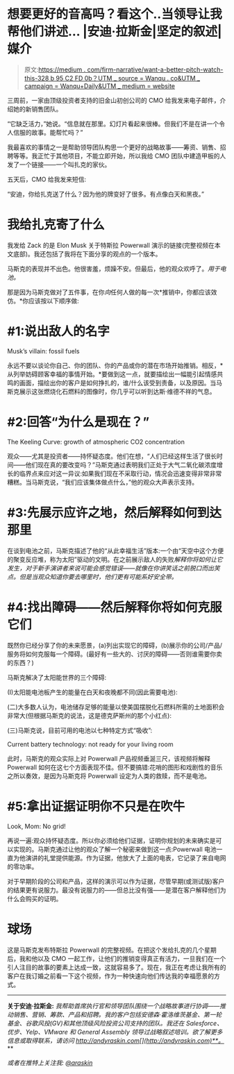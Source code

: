 # 想要更好的音高吗？看这个..当领导让我帮他们讲述… |安迪·拉斯金|坚定的叙述|媒介

> 原文:[https://medium . com/firm-narrative/want-a-better-pitch-watch-this-328 b 95 C2 FD 0b？UTM _ source = Wanqu . co&UTM _ campaign = Wanqu+Daily&UTM _ medium = website](https://medium.com/firm-narrative/want-a-better-pitch-watch-this-328b95c2fd0b?utm_source=wanqu.co&utm_campaign=Wanqu+Daily&utm_medium=website)

三周前，一家由顶级投资者支持的旧金山初创公司的 CMO 给我发来电子邮件，介绍她的新销售团队。

“它缺乏活力，”她说。“信息就在那里。幻灯片看起来很棒。但我们不是在讲一个令人信服的故事。能帮忙吗？”

我最喜欢的事情之一是帮助领导团队构思一个更好的战略故事——筹资、销售、招聘等等。我正忙于其他项目，不能立即开始，所以我给 CMO 团队中建造甲板的人发了一个链接——一个叫扎克的家伙。

五天后，CMO 给我发来短信:

“安迪，你给扎克送了什么？因为他的牌变好了很多。有点像白天和黑夜。”

# 我给扎克寄了什么

我发给 Zack 的是 Elon Musk 关于特斯拉 Powerwall 演示的链接(完整视频在本文底部)。我还包括了我将在下面分享的观点的一个版本。

马斯克的表现并不出色。他很害羞，烦躁不安。但最后，他的观众欢呼了。*用于电池。*

那是因为马斯克做对了五件事，在你*向*任何人做的每一次*推销中，你都应该效仿。*你应该按以下顺序做:

# #1:说出敌人的名字



Musk’s villain: fossil fuels



永远不要以谈论你自己、你的团队、你的产品或你的潜在市场开始推销。相反，*从列举妨碍顾客幸福的事情开始。*要做到这一点，就要描绘出一幅能引起情感共鸣的画面，描绘出你的客户是如何挣扎的，谁/什么该受到责备，以及原因。当马斯克展示这张燃烧化石燃料的图像时，你几乎可以听到达斯·维德不祥的气息。

# #2:回答“为什么是现在？”



The Keeling Curve: growth of atmospheric CO2 concentration



观众——尤其是投资者——持怀疑态度。他们在想，“人们已经这样生活了很长时间——他们现在真的要改变吗？”马斯克通过表明我们正处于大气二氧化碳浓度增长的临界点来应对这一异议:如果我们现在不采取行动，情况会迅速变得非常非常糟糕。当马斯克说，“我们应该集体做点什么，”他的观众大声表示支持。

# #3:先展示应许之地，然后解释如何到达那里



在谈到电池之前，马斯克描述了他的“从此幸福生活”版本:一个由“天空中这个方便的聚变反应堆，称为太阳”驱动的文明。在之前展示敌人的失败*解释你将如何让它发生，对于新手演讲者来说可能会感觉错误——就像在你讲笑话之前脱口而出笑点。但是当观众知道你要去哪里时，他们更有可能系好安全带。*

# #4:找出障碍——然后解释你将如何克服它们

既然你已经分享了你的未来愿景，(a)列出实现它的障碍，(b)展示你的公司/产品/服务将如何克服每一个障碍。(最好有一些大的、讨厌的障碍——否则谁需要你卖的东西？)

马斯克解决了太阳能世界的三个障碍:

(I)太阳能电池板产生的能量在白天和夜晚都不同(因此需要电池):



(二)大多数人认为，电池储存足够的能量以使美国摆脱化石燃料所需的土地面积会非常大(但根据马斯克的说法，这是德克萨斯州的那个小红点):



(三)马斯克说，目前可用的电池以七种特定方式“吸收”:



Current battery technology: not ready for your living room



此时，马斯克的观众实际上对 Powerwall 产品视频垂涎三尺，该视频将解释 Powerwall 如何在这七个方面表现不佳。但不要搞错:花哨的图形和戏剧性的音乐之所以奏效，是因为马斯克将 Powerwall 设定为人类的救赎，而不是电池。

# #5:拿出证据证明你不只是在吹牛



Look, Mom: No grid!



再说一遍:观众持怀疑态度。所以你必须给他们证据，证明你规划的未来确实是可以实现的。马斯克通过让他的观众了解一个秘密来做到这一点:Powerwall 电池一直为他演讲的礼堂提供能源。作为证据，他放大了上面的电表，它记录了来自电网的零功率。

对于早期阶段的公司和产品，这样的演示可以作为证据，尽管早期(或测试版)客户的结果更有说服力。最没有说服力的——但总比没有强——是潜在客户解释他们为什么会购买的证明。

# 球场



这是马斯克发布特斯拉 Powerwall 的完整视频。在把这个发给扎克的几个星期后，我和他以及 CMO 一起工作，让他们的推销变得真正有活力，一旦我们在一个引人注目的故事的要素上达成一致，这就容易多了。现在，我正在考虑让我所有的客户在我订婚之前看一下这个视频，作为一种快速向他们传达我的幸福愿景的方式。

* * *

**关于安迪·拉斯金:** *我帮助首席执行官和领导团队围绕一个战略故事进行协调——推动销售、营销、筹款、产品和招聘。我的客户包括安德森·霍洛维茨基金、第一轮基金、谷歌风投(GV)和其他顶级风险投资公司支持的团队。我还在 Salesforce、优步、Yelp、VMware 和 General Assembly 领导过战略叙述培训。欲了解更多信息或取得联系，请访问 http://andyraskin.com[](http://andyraskin.com)**。***

*或者在推特上关注我: [@araskin](http://twitter.com/araskin)*







